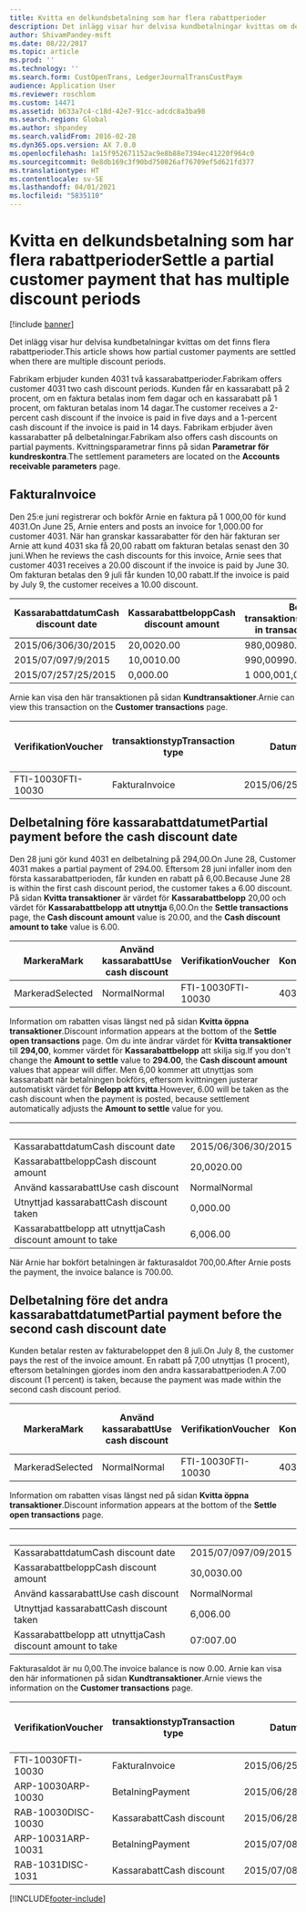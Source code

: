 ```yaml
---
title: Kvitta en delkundsbetalning som har flera rabattperioder
description: Det inlägg visar hur delvisa kundbetalningar kvittas om det finns flera rabattperioder.
author: ShivamPandey-msft
ms.date: 08/22/2017
ms.topic: article
ms.prod: ''
ms.technology: ''
ms.search.form: CustOpenTrans, LedgerJournalTransCustPaym
audience: Application User
ms.reviewer: roschlom
ms.custom: 14471
ms.assetid: b633a7c4-c18d-42e7-91cc-adcdc8a3ba98
ms.search.region: Global
ms.author: shpandey
ms.search.validFrom: 2016-02-28
ms.dyn365.ops.version: AX 7.0.0
ms.openlocfilehash: 1a15f952671152ac9e8b88e7394ec41220f964c0
ms.sourcegitcommit: 0e8db169c3f90bd750826af76709ef5d621fd377
ms.translationtype: HT
ms.contentlocale: sv-SE
ms.lasthandoff: 04/01/2021
ms.locfileid: "5835110"
---
```

# <a name="settle-a-partial-customer-payment-that-has-multiple-discount-periods"></a><span data-ttu-id="83b2e-103">Kvitta en delkundsbetalning som har flera rabattperioder</span><span class="sxs-lookup"><span data-stu-id="83b2e-103">Settle a partial customer payment that has multiple discount periods</span></span>

[!include [banner](../includes/banner.md)]

<span data-ttu-id="83b2e-104">Det inlägg visar hur delvisa kundbetalningar kvittas om det finns flera rabattperioder.</span><span class="sxs-lookup"><span data-stu-id="83b2e-104">This article shows how partial customer payments are settled when there are multiple discount periods.</span></span>

<span data-ttu-id="83b2e-105">Fabrikam erbjuder kunden 4031 två kassarabattperioder.</span><span class="sxs-lookup"><span data-stu-id="83b2e-105">Fabrikam offers customer 4031 two cash discount periods.</span></span> <span data-ttu-id="83b2e-106">Kunden får en kassarabatt på 2 procent, om en faktura betalas inom fem dagar och en kassarabatt på 1 procent, om fakturan betalas inom 14 dagar.</span><span class="sxs-lookup"><span data-stu-id="83b2e-106">The customer receives a 2-percent cash discount if the invoice is paid in five days and a 1-percent cash discount if the invoice is paid in 14 days.</span></span> <span data-ttu-id="83b2e-107">Fabrikam erbjuder även kassarabatter på delbetalningar.</span><span class="sxs-lookup"><span data-stu-id="83b2e-107">Fabrikam also offers cash discounts on partial payments.</span></span> <span data-ttu-id="83b2e-108">Kvittningsparametrar finns på sidan **Parametrar för kundreskontra**.</span><span class="sxs-lookup"><span data-stu-id="83b2e-108">The settlement parameters are located on the **Accounts receivable parameters** page.</span></span>

## <a name="invoice"></a><span data-ttu-id="83b2e-109">Faktura</span><span class="sxs-lookup"><span data-stu-id="83b2e-109">Invoice</span></span>
<span data-ttu-id="83b2e-110">Den 25:e juni registrerar och bokför Arnie en faktura på 1 000,00 för kund 4031.</span><span class="sxs-lookup"><span data-stu-id="83b2e-110">On June 25, Arnie enters and posts an invoice for 1,000.00 for customer 4031.</span></span> <span data-ttu-id="83b2e-111">När han granskar kassarabatter för den här fakturan ser Arnie att kund 4031 ska få 20,00 rabatt om fakturan betalas senast den 30 juni.</span><span class="sxs-lookup"><span data-stu-id="83b2e-111">When he reviews the cash discounts for this invoice, Arnie sees that customer 4031 receives a 20.00 discount if the invoice is paid by June 30.</span></span> <span data-ttu-id="83b2e-112">Om fakturan betalas den 9 juli får kunden 10,00 rabatt.</span><span class="sxs-lookup"><span data-stu-id="83b2e-112">If the invoice is paid by July 9, the customer receives a 10.00 discount.</span></span>

| <span data-ttu-id="83b2e-113">Kassarabattdatum</span><span class="sxs-lookup"><span data-stu-id="83b2e-113">Cash discount date</span></span> | <span data-ttu-id="83b2e-114">Kassarabattbelopp</span><span class="sxs-lookup"><span data-stu-id="83b2e-114">Cash discount amount</span></span> | <span data-ttu-id="83b2e-115">Belopp i transaktionsvalutan</span><span class="sxs-lookup"><span data-stu-id="83b2e-115">Amount in transaction currency</span></span> |
|--------------------|----------------------|--------------------------------|
| <span data-ttu-id="83b2e-116">2015/06/30</span><span class="sxs-lookup"><span data-stu-id="83b2e-116">6/30/2015</span></span>          | <span data-ttu-id="83b2e-117">20,00</span><span class="sxs-lookup"><span data-stu-id="83b2e-117">20.00</span></span>                | <span data-ttu-id="83b2e-118">980,00</span><span class="sxs-lookup"><span data-stu-id="83b2e-118">980.00</span></span>                         |
| <span data-ttu-id="83b2e-119">2015/07/09</span><span class="sxs-lookup"><span data-stu-id="83b2e-119">7/9/2015</span></span>           | <span data-ttu-id="83b2e-120">10,00</span><span class="sxs-lookup"><span data-stu-id="83b2e-120">10.00</span></span>                | <span data-ttu-id="83b2e-121">990,00</span><span class="sxs-lookup"><span data-stu-id="83b2e-121">990.00</span></span>                         |
| <span data-ttu-id="83b2e-122">2015/07/25</span><span class="sxs-lookup"><span data-stu-id="83b2e-122">7/25/2015</span></span>          | <span data-ttu-id="83b2e-123">0,00</span><span class="sxs-lookup"><span data-stu-id="83b2e-123">0.00</span></span>                 | <span data-ttu-id="83b2e-124">1 000,00</span><span class="sxs-lookup"><span data-stu-id="83b2e-124">1,000.00</span></span>                       |

<span data-ttu-id="83b2e-125">Arnie kan visa den här transaktionen på sidan **Kundtransaktioner**.</span><span class="sxs-lookup"><span data-stu-id="83b2e-125">Arnie can view this transaction on the **Customer transactions** page.</span></span>

| <span data-ttu-id="83b2e-126">Verifikation</span><span class="sxs-lookup"><span data-stu-id="83b2e-126">Voucher</span></span>   | <span data-ttu-id="83b2e-127">transaktionstyp</span><span class="sxs-lookup"><span data-stu-id="83b2e-127">Transaction type</span></span> | <span data-ttu-id="83b2e-128">Datum</span><span class="sxs-lookup"><span data-stu-id="83b2e-128">Date</span></span>      | <span data-ttu-id="83b2e-129">Faktura</span><span class="sxs-lookup"><span data-stu-id="83b2e-129">Invoice</span></span> | <span data-ttu-id="83b2e-130">Debetbelopp i transaktionsvaluta</span><span class="sxs-lookup"><span data-stu-id="83b2e-130">Amount in transaction currency debit</span></span> | <span data-ttu-id="83b2e-131">Kreditbelopp i transaktionsvaluta</span><span class="sxs-lookup"><span data-stu-id="83b2e-131">Amount in transaction currency credit</span></span> | <span data-ttu-id="83b2e-132">Saldo</span><span class="sxs-lookup"><span data-stu-id="83b2e-132">Balance</span></span>  | <span data-ttu-id="83b2e-133">Valuta</span><span class="sxs-lookup"><span data-stu-id="83b2e-133">Currency</span></span> |
|-----------|------------------|-----------|---------|--------------------------------------|---------------------------------------|----------|----------|
| <span data-ttu-id="83b2e-134">FTI-10030</span><span class="sxs-lookup"><span data-stu-id="83b2e-134">FTI-10030</span></span> | <span data-ttu-id="83b2e-135">Faktura</span><span class="sxs-lookup"><span data-stu-id="83b2e-135">Invoice</span></span>          | <span data-ttu-id="83b2e-136">2015/06/25</span><span class="sxs-lookup"><span data-stu-id="83b2e-136">6/25/2015</span></span> | <span data-ttu-id="83b2e-137">10030</span><span class="sxs-lookup"><span data-stu-id="83b2e-137">10030</span></span>   | <span data-ttu-id="83b2e-138">1 000,00</span><span class="sxs-lookup"><span data-stu-id="83b2e-138">1,000.00</span></span>                             |                                       | <span data-ttu-id="83b2e-139">1 000,00</span><span class="sxs-lookup"><span data-stu-id="83b2e-139">1,000.00</span></span> | <span data-ttu-id="83b2e-140">USD</span><span class="sxs-lookup"><span data-stu-id="83b2e-140">USD</span></span>      |

## <a name="partial-payment-before-the-cash-discount-date"></a><span data-ttu-id="83b2e-141">Delbetalning före kassarabattdatumet</span><span class="sxs-lookup"><span data-stu-id="83b2e-141">Partial payment before the cash discount date</span></span>
<span data-ttu-id="83b2e-142">Den 28 juni gör kund 4031 en delbetalning på 294,00.</span><span class="sxs-lookup"><span data-stu-id="83b2e-142">On June 28, Customer 4031 makes a partial payment of 294.00.</span></span> <span data-ttu-id="83b2e-143">Eftersom 28 juni infaller inom den första kassarabattperioden, får kunden en rabatt på 6,00.</span><span class="sxs-lookup"><span data-stu-id="83b2e-143">Because June 28 is within the first cash discount period, the customer takes a 6.00 discount.</span></span> <span data-ttu-id="83b2e-144">På sidan **Kvitta transaktioner** är värdet för **Kassarabattbelopp** 20,00 och värdet för **Kassarabattbelopp att utnyttja** 6,00.</span><span class="sxs-lookup"><span data-stu-id="83b2e-144">On the **Settle transactions** page, the **Cash discount amount** value is 20.00, and the **Cash discount amount to take** value is 6.00.</span></span>

| <span data-ttu-id="83b2e-145">Markera</span><span class="sxs-lookup"><span data-stu-id="83b2e-145">Mark</span></span>     | <span data-ttu-id="83b2e-146">Använd kassarabatt</span><span class="sxs-lookup"><span data-stu-id="83b2e-146">Use cash discount</span></span> | <span data-ttu-id="83b2e-147">Verifikation</span><span class="sxs-lookup"><span data-stu-id="83b2e-147">Voucher</span></span>   | <span data-ttu-id="83b2e-148">Konto</span><span class="sxs-lookup"><span data-stu-id="83b2e-148">Account</span></span> | <span data-ttu-id="83b2e-149">Datum</span><span class="sxs-lookup"><span data-stu-id="83b2e-149">Date</span></span>      | <span data-ttu-id="83b2e-150">Förfallodatum</span><span class="sxs-lookup"><span data-stu-id="83b2e-150">Due date</span></span>  | <span data-ttu-id="83b2e-151">Faktura</span><span class="sxs-lookup"><span data-stu-id="83b2e-151">Invoice</span></span> | <span data-ttu-id="83b2e-152">Belopp i transaktionsvalutan</span><span class="sxs-lookup"><span data-stu-id="83b2e-152">Amount in transaction currency</span></span> | <span data-ttu-id="83b2e-153">Valuta</span><span class="sxs-lookup"><span data-stu-id="83b2e-153">Currency</span></span> | <span data-ttu-id="83b2e-154">Belopp att kvitta</span><span class="sxs-lookup"><span data-stu-id="83b2e-154">Amount to settle</span></span> |
|----------|-------------------|-----------|---------|-----------|-----------|---------|--------------------------------|----------|------------------|
| <span data-ttu-id="83b2e-155">Markerad</span><span class="sxs-lookup"><span data-stu-id="83b2e-155">Selected</span></span> | <span data-ttu-id="83b2e-156">Normal</span><span class="sxs-lookup"><span data-stu-id="83b2e-156">Normal</span></span>            | <span data-ttu-id="83b2e-157">FTI-10030</span><span class="sxs-lookup"><span data-stu-id="83b2e-157">FTI-10030</span></span> | <span data-ttu-id="83b2e-158">4031</span><span class="sxs-lookup"><span data-stu-id="83b2e-158">4031</span></span>    | <span data-ttu-id="83b2e-159">2015/06/25</span><span class="sxs-lookup"><span data-stu-id="83b2e-159">6/25/2015</span></span> | <span data-ttu-id="83b2e-160">2015/07/25</span><span class="sxs-lookup"><span data-stu-id="83b2e-160">7/25/2015</span></span> | <span data-ttu-id="83b2e-161">10030</span><span class="sxs-lookup"><span data-stu-id="83b2e-161">10030</span></span>   | <span data-ttu-id="83b2e-162">1 000,00</span><span class="sxs-lookup"><span data-stu-id="83b2e-162">1,000.00</span></span>                       | <span data-ttu-id="83b2e-163">USD</span><span class="sxs-lookup"><span data-stu-id="83b2e-163">USD</span></span>      | <span data-ttu-id="83b2e-164">294,00</span><span class="sxs-lookup"><span data-stu-id="83b2e-164">294.00</span></span>           |

<span data-ttu-id="83b2e-165">Information om rabatten visas längst ned på sidan **Kvitta öppna transaktioner**.</span><span class="sxs-lookup"><span data-stu-id="83b2e-165">Discount information appears at the bottom of the **Settle open transactions** page.</span></span> <span data-ttu-id="83b2e-166">Om du inte ändrar värdet för **Kvitta transaktioner** till **294,00**, kommer värdet för **Kassarabattbelopp** att skilja sig.</span><span class="sxs-lookup"><span data-stu-id="83b2e-166">If you don't change the **Amount to settle** value to **294.00**, the **Cash discount amount** values that appear will differ.</span></span> <span data-ttu-id="83b2e-167">Men 6,00 kommer att utnyttjas som kassarabatt när betalningen bokförs, eftersom kvittningen justerar automatiskt värdet för **Belopp att kvitta**.</span><span class="sxs-lookup"><span data-stu-id="83b2e-167">However, 6.00 will be taken as the cash discount when the payment is posted, because settlement automatically adjusts the **Amount to settle** value for you.</span></span>

| &nbsp;                       | &nbsp;    |
|------------------------------|-----------|
| <span data-ttu-id="83b2e-168">Kassarabattdatum</span><span class="sxs-lookup"><span data-stu-id="83b2e-168">Cash discount date</span></span>           | <span data-ttu-id="83b2e-169">2015/06/30</span><span class="sxs-lookup"><span data-stu-id="83b2e-169">6/30/2015</span></span> |
| <span data-ttu-id="83b2e-170">Kassarabattbelopp</span><span class="sxs-lookup"><span data-stu-id="83b2e-170">Cash discount amount</span></span>         | <span data-ttu-id="83b2e-171">20,00</span><span class="sxs-lookup"><span data-stu-id="83b2e-171">20.00</span></span>     |
| <span data-ttu-id="83b2e-172">Använd kassarabatt</span><span class="sxs-lookup"><span data-stu-id="83b2e-172">Use cash discount</span></span>            | <span data-ttu-id="83b2e-173">Normal</span><span class="sxs-lookup"><span data-stu-id="83b2e-173">Normal</span></span>    |
| <span data-ttu-id="83b2e-174">Utnyttjad kassarabatt</span><span class="sxs-lookup"><span data-stu-id="83b2e-174">Cash discount taken</span></span>          | <span data-ttu-id="83b2e-175">0,00</span><span class="sxs-lookup"><span data-stu-id="83b2e-175">0.00</span></span>      |
| <span data-ttu-id="83b2e-176">Kassarabattbelopp att utnyttja</span><span class="sxs-lookup"><span data-stu-id="83b2e-176">Cash discount amount to take</span></span> | <span data-ttu-id="83b2e-177">6,00</span><span class="sxs-lookup"><span data-stu-id="83b2e-177">6.00</span></span>      |

<span data-ttu-id="83b2e-178">När Arnie har bokfört betalningen är fakturasaldot 700,00.</span><span class="sxs-lookup"><span data-stu-id="83b2e-178">After Arnie posts the payment, the invoice balance is 700.00.</span></span>

## <a name="partial-payment-before-the-second-cash-discount-date"></a><span data-ttu-id="83b2e-179">Delbetalning före det andra kassarabattdatumet</span><span class="sxs-lookup"><span data-stu-id="83b2e-179">Partial payment before the second cash discount date</span></span>
<span data-ttu-id="83b2e-180">Kunden betalar resten av fakturabeloppet den 8 juli.</span><span class="sxs-lookup"><span data-stu-id="83b2e-180">On July 8, the customer pays the rest of the invoice amount.</span></span> <span data-ttu-id="83b2e-181">En rabatt på 7,00 utnyttjas (1 procent), eftersom betalningen gjordes inom den andra kassarabattperioden.</span><span class="sxs-lookup"><span data-stu-id="83b2e-181">A 7.00 discount (1 percent) is taken, because the payment was made within the second cash discount period.</span></span>

| <span data-ttu-id="83b2e-182">Markera</span><span class="sxs-lookup"><span data-stu-id="83b2e-182">Mark</span></span>     | <span data-ttu-id="83b2e-183">Använd kassarabatt</span><span class="sxs-lookup"><span data-stu-id="83b2e-183">Use cash discount</span></span> | <span data-ttu-id="83b2e-184">Verifikation</span><span class="sxs-lookup"><span data-stu-id="83b2e-184">Voucher</span></span>   | <span data-ttu-id="83b2e-185">Konto</span><span class="sxs-lookup"><span data-stu-id="83b2e-185">Account</span></span> | <span data-ttu-id="83b2e-186">Datum</span><span class="sxs-lookup"><span data-stu-id="83b2e-186">Date</span></span>      | <span data-ttu-id="83b2e-187">Förfallodatum</span><span class="sxs-lookup"><span data-stu-id="83b2e-187">Due date</span></span>  | <span data-ttu-id="83b2e-188">Faktura</span><span class="sxs-lookup"><span data-stu-id="83b2e-188">Invoice</span></span> | <span data-ttu-id="83b2e-189">Debetbelopp i transaktionsvaluta</span><span class="sxs-lookup"><span data-stu-id="83b2e-189">Amount in transaction currency debit</span></span> | <span data-ttu-id="83b2e-190">Kreditbelopp i transaktionsvaluta</span><span class="sxs-lookup"><span data-stu-id="83b2e-190">Amount in transaction currency credit</span></span> | <span data-ttu-id="83b2e-191">Valuta</span><span class="sxs-lookup"><span data-stu-id="83b2e-191">Currency</span></span> | <span data-ttu-id="83b2e-192">Belopp att kvitta</span><span class="sxs-lookup"><span data-stu-id="83b2e-192">Amount to settle</span></span> |
|----------|-------------------|-----------|---------|-----------|-----------|---------|--------------------------------------|---------------------------------------|----------|------------------|
| <span data-ttu-id="83b2e-193">Markerad</span><span class="sxs-lookup"><span data-stu-id="83b2e-193">Selected</span></span> | <span data-ttu-id="83b2e-194">Normal</span><span class="sxs-lookup"><span data-stu-id="83b2e-194">Normal</span></span>            | <span data-ttu-id="83b2e-195">FTI-10030</span><span class="sxs-lookup"><span data-stu-id="83b2e-195">FTI-10030</span></span> | <span data-ttu-id="83b2e-196">4031</span><span class="sxs-lookup"><span data-stu-id="83b2e-196">4031</span></span>    | <span data-ttu-id="83b2e-197">2015/06/25</span><span class="sxs-lookup"><span data-stu-id="83b2e-197">6/25/2015</span></span> | <span data-ttu-id="83b2e-198">2015/07/25</span><span class="sxs-lookup"><span data-stu-id="83b2e-198">7/25/2015</span></span> | <span data-ttu-id="83b2e-199">10030</span><span class="sxs-lookup"><span data-stu-id="83b2e-199">10030</span></span>   | <span data-ttu-id="83b2e-200">700,00</span><span class="sxs-lookup"><span data-stu-id="83b2e-200">700.00</span></span>                               |                                       | <span data-ttu-id="83b2e-201">USD</span><span class="sxs-lookup"><span data-stu-id="83b2e-201">USD</span></span>      | <span data-ttu-id="83b2e-202">693,00</span><span class="sxs-lookup"><span data-stu-id="83b2e-202">693.00</span></span>           |

<span data-ttu-id="83b2e-203">Information om rabatten visas längst ned på sidan **Kvitta öppna transaktioner**.</span><span class="sxs-lookup"><span data-stu-id="83b2e-203">Discount information appears at the bottom of the **Settle open transactions** page.</span></span>

| &nbsp;                       | &nbsp;    |
|------------------------------|-----------|
| <span data-ttu-id="83b2e-204">Kassarabattdatum</span><span class="sxs-lookup"><span data-stu-id="83b2e-204">Cash discount date</span></span>           | <span data-ttu-id="83b2e-205">2015/07/09</span><span class="sxs-lookup"><span data-stu-id="83b2e-205">7/09/2015</span></span> |
| <span data-ttu-id="83b2e-206">Kassarabattbelopp</span><span class="sxs-lookup"><span data-stu-id="83b2e-206">Cash discount amount</span></span>         | <span data-ttu-id="83b2e-207">30,00</span><span class="sxs-lookup"><span data-stu-id="83b2e-207">30.00</span></span>     |
| <span data-ttu-id="83b2e-208">Använd kassarabatt</span><span class="sxs-lookup"><span data-stu-id="83b2e-208">Use cash discount</span></span>            | <span data-ttu-id="83b2e-209">Normal</span><span class="sxs-lookup"><span data-stu-id="83b2e-209">Normal</span></span>    |
| <span data-ttu-id="83b2e-210">Utnyttjad kassarabatt</span><span class="sxs-lookup"><span data-stu-id="83b2e-210">Cash discount taken</span></span>          | <span data-ttu-id="83b2e-211">6,00</span><span class="sxs-lookup"><span data-stu-id="83b2e-211">6.00</span></span>      |
| <span data-ttu-id="83b2e-212">Kassarabattbelopp att utnyttja</span><span class="sxs-lookup"><span data-stu-id="83b2e-212">Cash discount amount to take</span></span> | <span data-ttu-id="83b2e-213">07:00</span><span class="sxs-lookup"><span data-stu-id="83b2e-213">7.00</span></span>      |

<span data-ttu-id="83b2e-214">Fakturasaldot är nu 0,00.</span><span class="sxs-lookup"><span data-stu-id="83b2e-214">The invoice balance is now 0.00.</span></span> <span data-ttu-id="83b2e-215">Arnie kan visa den här informationen på sidan **Kundtransaktioner**.</span><span class="sxs-lookup"><span data-stu-id="83b2e-215">Arnie views the information on the **Customer transactions** page.</span></span>

| <span data-ttu-id="83b2e-216">Verifikation</span><span class="sxs-lookup"><span data-stu-id="83b2e-216">Voucher</span></span>    | <span data-ttu-id="83b2e-217">transaktionstyp</span><span class="sxs-lookup"><span data-stu-id="83b2e-217">Transaction type</span></span> | <span data-ttu-id="83b2e-218">Datum</span><span class="sxs-lookup"><span data-stu-id="83b2e-218">Date</span></span>      | <span data-ttu-id="83b2e-219">Faktura</span><span class="sxs-lookup"><span data-stu-id="83b2e-219">Invoice</span></span> | <span data-ttu-id="83b2e-220">Debetbelopp i transaktionsvaluta</span><span class="sxs-lookup"><span data-stu-id="83b2e-220">Amount in transaction currency debit</span></span> | <span data-ttu-id="83b2e-221">Kreditbelopp i transaktionsvaluta</span><span class="sxs-lookup"><span data-stu-id="83b2e-221">Amount in transaction currency credit</span></span> | <span data-ttu-id="83b2e-222">Saldo</span><span class="sxs-lookup"><span data-stu-id="83b2e-222">Balance</span></span> | <span data-ttu-id="83b2e-223">Valuta</span><span class="sxs-lookup"><span data-stu-id="83b2e-223">Currency</span></span> |
|------------|------------------|-----------|---------|--------------------------------------|---------------------------------------|---------|----------|
| <span data-ttu-id="83b2e-224">FTI-10030</span><span class="sxs-lookup"><span data-stu-id="83b2e-224">FTI-10030</span></span>  | <span data-ttu-id="83b2e-225">Faktura</span><span class="sxs-lookup"><span data-stu-id="83b2e-225">Invoice</span></span>          | <span data-ttu-id="83b2e-226">2015/06/25</span><span class="sxs-lookup"><span data-stu-id="83b2e-226">6/25/2015</span></span> | <span data-ttu-id="83b2e-227">10030</span><span class="sxs-lookup"><span data-stu-id="83b2e-227">10030</span></span>   | <span data-ttu-id="83b2e-228">1 000,00</span><span class="sxs-lookup"><span data-stu-id="83b2e-228">1,000.00</span></span>                             |                                       | <span data-ttu-id="83b2e-229">0,00</span><span class="sxs-lookup"><span data-stu-id="83b2e-229">0.00</span></span>    | <span data-ttu-id="83b2e-230">USD</span><span class="sxs-lookup"><span data-stu-id="83b2e-230">USD</span></span>      |
| <span data-ttu-id="83b2e-231">ARP-10030</span><span class="sxs-lookup"><span data-stu-id="83b2e-231">ARP-10030</span></span>  |  <span data-ttu-id="83b2e-232">Betalning</span><span class="sxs-lookup"><span data-stu-id="83b2e-232">Payment</span></span>         | <span data-ttu-id="83b2e-233">2015/06/28</span><span class="sxs-lookup"><span data-stu-id="83b2e-233">6/28/2015</span></span> |         |                                      | <span data-ttu-id="83b2e-234">294,00</span><span class="sxs-lookup"><span data-stu-id="83b2e-234">294.00</span></span>                                | <span data-ttu-id="83b2e-235">0,00</span><span class="sxs-lookup"><span data-stu-id="83b2e-235">0.00</span></span>    | <span data-ttu-id="83b2e-236">USD</span><span class="sxs-lookup"><span data-stu-id="83b2e-236">USD</span></span>      |
| <span data-ttu-id="83b2e-237">RAB-10030</span><span class="sxs-lookup"><span data-stu-id="83b2e-237">DISC-10030</span></span> |  <span data-ttu-id="83b2e-238">Kassarabatt</span><span class="sxs-lookup"><span data-stu-id="83b2e-238">Cash discount</span></span>   | <span data-ttu-id="83b2e-239">2015/06/28</span><span class="sxs-lookup"><span data-stu-id="83b2e-239">6/28/2015</span></span> |         |                                      | <span data-ttu-id="83b2e-240">6,00</span><span class="sxs-lookup"><span data-stu-id="83b2e-240">6.00</span></span>                                  | <span data-ttu-id="83b2e-241">0,00</span><span class="sxs-lookup"><span data-stu-id="83b2e-241">0.00</span></span>    | <span data-ttu-id="83b2e-242">USD</span><span class="sxs-lookup"><span data-stu-id="83b2e-242">USD</span></span>      |
| <span data-ttu-id="83b2e-243">ARP-10031</span><span class="sxs-lookup"><span data-stu-id="83b2e-243">ARP-10031</span></span>  |  <span data-ttu-id="83b2e-244">Betalning</span><span class="sxs-lookup"><span data-stu-id="83b2e-244">Payment</span></span>         | <span data-ttu-id="83b2e-245">2015/07/08</span><span class="sxs-lookup"><span data-stu-id="83b2e-245">7/8/2015</span></span>  |         |                                      | <span data-ttu-id="83b2e-246">693,00</span><span class="sxs-lookup"><span data-stu-id="83b2e-246">693.00</span></span>                                | <span data-ttu-id="83b2e-247">0,00</span><span class="sxs-lookup"><span data-stu-id="83b2e-247">0.00</span></span>    | <span data-ttu-id="83b2e-248">USD</span><span class="sxs-lookup"><span data-stu-id="83b2e-248">USD</span></span>      |
| <span data-ttu-id="83b2e-249">RAB-1031</span><span class="sxs-lookup"><span data-stu-id="83b2e-249">DISC-1031</span></span>  |  <span data-ttu-id="83b2e-250">Kassarabatt</span><span class="sxs-lookup"><span data-stu-id="83b2e-250">Cash discount</span></span>   | <span data-ttu-id="83b2e-251">2015/07/08</span><span class="sxs-lookup"><span data-stu-id="83b2e-251">7/8/2015</span></span>  |         |                                      | <span data-ttu-id="83b2e-252">07:00</span><span class="sxs-lookup"><span data-stu-id="83b2e-252">7.00</span></span>                                  | <span data-ttu-id="83b2e-253">0,00</span><span class="sxs-lookup"><span data-stu-id="83b2e-253">0.00</span></span>    | <span data-ttu-id="83b2e-254">USD</span><span class="sxs-lookup"><span data-stu-id="83b2e-254">USD</span></span>      |







[!INCLUDE[footer-include](../../includes/footer-banner.md)]